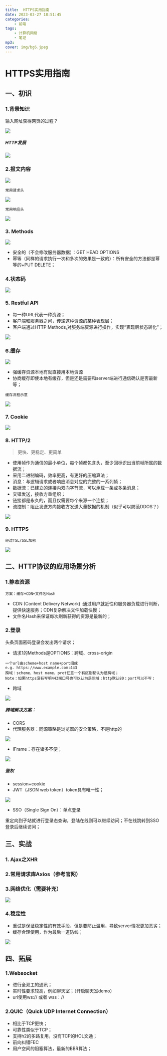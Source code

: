```yaml
---
title:  HTTPS实用指南
date: 2023-03-27 18:51:45
categories: 
    - 前端
tags: 
    - 计算机网络
    - 笔记
mp3: 
cover: img/bg6.jpeg
---
```



# HTTPS实用指南

## 一、初识

### 1.背景知识

输入网址获得网页的过程？

![](https://s3.bmp.ovh/imgs/2023/02/03/f6ce5b862569e192.jpg)

##### HTTP发展

![](https://s3.bmp.ovh/imgs/2023/02/03/bd303c5375ece729.jpg)

### 2.报文内容

![](https://s3.bmp.ovh/imgs/2023/02/03/eb7f13f8f1a5596c.jpg)

```
常用请求头
```

![](https://s3.bmp.ovh/imgs/2023/02/03/1848c837bc2cf08d.jpg)

```
常用响应头
```

![](https://s3.bmp.ovh/imgs/2023/02/03/08fd49af7f73a5af.jpg)

### 3. Methods

![](https://s3.bmp.ovh/imgs/2023/02/03/83884b861c15d41f.jpg)

- 安全的（不会修改服务器数据）：GET HEAD OPTIONS
- 幂等（同样的请求执行一次和多次的效果是一致的）：所有安全的方法都是幂等的+PUT DELETE；

### 4.状态码

![](https://s3.bmp.ovh/imgs/2023/02/03/86f6032a7181310d.jpg)

### 5. Restful API

- 每一种URL代表一种资源；
- 客户端和服务器之间，传递这种资源的某种表现层；
- 客户端通过HTTP Methods,对服务端资源进行操作，实现“表现层状态转化”；

![](https://s3.bmp.ovh/imgs/2023/02/03/377079155bbec1bc.jpg)

### 6.缓存

![](https://s3.bmp.ovh/imgs/2023/02/03/65a645bc76884d65.jpg)

- 强缓存资源本地有就直接用本地资源
- 协商缓存即使本地有缓存，但是还是需要和server端进行通信确认是否最新等；

```
缓存流程示意
```

![](https://s3.bmp.ovh/imgs/2023/02/03/1bd6b0f0379d4254.jpg)

### 7. Cookie

![](https://s3.bmp.ovh/imgs/2023/02/03/f2c87718dc00674c.jpg)

### 8. HTTP/2

> 更快、更稳定、更简单

- 使用帧作为通信的最小单位，每个帧都包含头，至少回标识出当前帧所属的数据流；
- 采用二进制编码，效率更高，有更好的压缩算法；
- 消息：与逻辑请求或者响应消息对应的完整的一系列帧；
- 数据流：已建立的连接内双向字节流，可以承载一条或多条消息；
- 交错发送，接收方重组织；
- 链接都是永久的，而且仅需要每个来源一个连接；
- 流控制：阻止发送方向接收方发送大量数据的机制（似乎可以防范DDOS？）

![](https://s3.bmp.ovh/imgs/2023/02/03/e85b4b47fe56a57a.jpg)

### 9.  HTTPS

```
经过TSL/SSL加密
```

![](https://s3.bmp.ovh/imgs/2023/02/03/d6e3190e2ebe64b2.jpg)

## 二、HTTP协议的应用场景分析

### 1.静态资源

```
方案：缓存+CDN+文件名Hash
```

- CDN (Content Delivery Network) :通过用户就近性和服务器负载进行判断，提供快速服务；CDN复杂解决文件加载快慢；
- 文件名Hash来保证每次刷新获得的资源是最新的；

### 2.登录

头条页面密码登录会发出两个请求；

- 请求1的Methods是OPTIONS：跨域、cross-origin

```
一个url由scheme+host name+port组成
e.g. https://www.example.com:443
跨域：scheme、host name、prot任意一个有区别都认为是跨域；
Note：如果https没有写明443端口号也可以认为是同域；http默认80；port可以不写；
```

- 跨域

![](https://pic.imgdb.cn/item/63dc762107d5ca72062d5196.jpg)

##### 跨域解决方案：

- CORS
- 代理服务器：同源策略是浏览器的安全策略，不是http的

![](https://s3.bmp.ovh/imgs/2023/02/03/2ed3f548ffca14ab.jpg)

- IFrame：存在诸多不便；

![](https://pic.imgdb.cn/item/63dc76b007d5ca72062e430c.jpg)

##### 鉴权

- session+cookie
- JWT（JSON web token）token具有唯一性；

![](https://pic.imgdb.cn/item/63dc76fe07d5ca72062e9fdb.jpg)

- SSO（Single Sign On）：单点登录

重定向到子站就进行登录态查询，登陆在线则可以继续访问；不在线跳转到SSO登录后继续访问；

## 三、实战

### 1. Ajax之XHR

### 2.常用请求库Axios（参考官网）

### 3.网络优化（需要补充）

![](https://pic.imgdb.cn/item/63dc79d407d5ca7206341e84.jpg)

### 4.稳定性

- 重试是保证稳定性的有效手段，但是要防止滥用，导致server情况更加恶劣；
- 缓存合理使用，作为最后一道防线；

![](https://pic.imgdb.cn/item/63dc7a1507d5ca7206351481.jpg)

## 四、拓展

### 1.Websocket

- 进行全双工的通讯；
- 实时性要求较高，例如聊天室；（开启聊天室demo）
- url使用ws:// 或者 wss：//

### 2.QUIC（Quick UDP Internet Connection）

- 相比于TCP更快；
- 可靠性类似于TCP；
- 支持h2的多路复用，没有TCP的HOL文通；
- 前向纠错FEC
- 用户空间的阻塞算法，最新的BBR算法；







